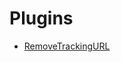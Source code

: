 # Plugins
- [RemoveTrackingURL](https://github.com/wotanut/BetterDiscordStuff/tree/main/plugins/removeTrackingURL)